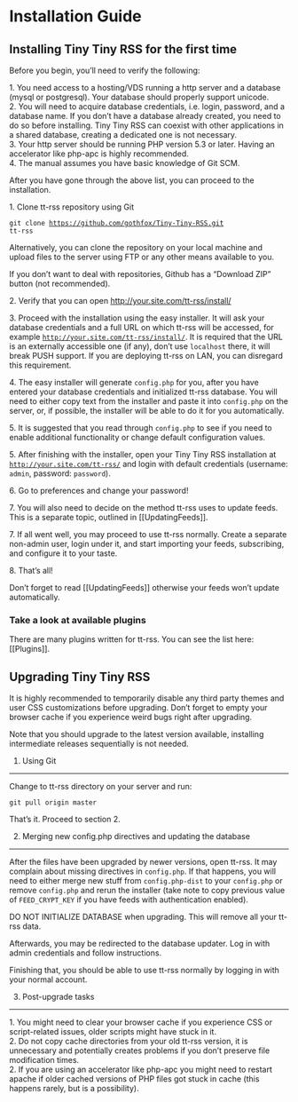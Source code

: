 Installation Guide
==================

Installing Tiny Tiny RSS for the first time
-------------------------------------------

Before you begin, you’ll need to verify the following:

1\. You need access to a hosting/VDS running a http server and a database
(mysql or postgresql). Your database should properly support unicode.\
2. You will need to acquire database credentials, i.e. login, password,
and a database name. If you don’t have a database already created, you
need to do so before installing. Tiny Tiny RSS can coexist with other
applications in a shared database, creating a dedicated one is not
necessary.\
3. Your http server should be running PHP version 5.3 or later. Having
an accelerator like php-apc is highly recommended.\
4. The manual assumes you have basic knowledge of Git SCM.

After you have gone through the above list, you can proceed to the
installation.

1\. Clone tt-rss repository using Git

<code>git clone https://github.com/gothfox/Tiny-Tiny-RSS.git
tt-rss</code>

Alternatively, you can clone the repository on your local machine and
upload files to the server using FTP or any other means available to
you.

If you don’t want to deal with repositories, Github has a “Download ZIP”
button (not recommended).

2\. Verify that you can open http://your.site.com/tt-rss/install/

3\. Proceed with the installation using the easy installer. It will ask
your database credentials and a full URL on which tt-rss will be
accessed, for example <code>http://your.site.com/tt-rss/install/</code>.
It is required that the URL is an externally accessible one (if any),
don’t use <code>localhost</code> there, it will break PUSH support. If
you are deploying tt-rss on LAN, you can disregard this requirement.

4\. The easy installer will generate <code>config.php</code> for you,
after you have entered your database credentials and initialized tt-rss
database. You will need to either copy text from the installer and paste
it into <code>config.php</code> on the server, or, if possible, the
installer will be able to do it for you automatically.

5\. It is suggested that you read through <code>config.php</code> to see
if you need to enable additional functionality or change default
configuration values.

5\. After finishing with the installer, open your Tiny Tiny RSS
installation at <code>http://your.site.com/tt-rss/</code> and login with
default credentials (username: <code>admin</code>, password:
<code>password</code>).

6\. Go to preferences and change your password!

7\. You will also need to decide on the method tt-rss uses to update
feeds. This is a separate topic, outlined in [[UpdatingFeeds]].

7\. If all went well, you may proceed to use tt-rss normally. Create a
separate non-admin user, login under it, and start importing your feeds,
subscribing, and configure it to your taste.

8\. That’s all!

Don’t forget to read [[UpdatingFeeds]] otherwise your feeds won’t update
automatically.

### Take a look at available plugins

There are many plugins written for tt-rss. You can see the list here:
[[Plugins]].

Upgrading Tiny Tiny RSS
-----------------------

It is highly recommended to temporarily disable any third party themes
and user CSS customizations before upgrading. Don’t forget to empty your
browser cache if you experience weird bugs right after upgrading.

Note that you should upgrade to the latest version available, installing
intermediate releases sequentially is not needed.

1. Using Git
------------

Change to tt-rss directory on your server and run:

<code>git pull origin master</code>

That’s it. Proceed to section 2.

2. Merging new config.php directives and updating the database
--------------------------------------------------------------

After the files have been upgraded by newer versions, open tt-rss. It
may complain about missing directives in <code>config.php</code>. If
that happens, you will need to either merge new stuff from
<code>config.php-dist</code> to your <code>config.php</code> or remove
<code>config.php</code> and rerun the installer (take note to copy
previous value of <code>FEED\_CRYPT\_KEY</code> if you have feeds with
authentication enabled).

DO NOT INITIALIZE DATABASE when upgrading. This will remove all your
tt-rss data.

Afterwards, you may be redirected to the database updater. Log in with
admin credentials and follow instructions.

Finishing that, you should be able to use tt-rss normally by logging in
with your normal account.

3. Post-upgrade tasks
---------------------

1\. You might need to clear your browser cache if you experience CSS or
script-related issues, older scripts might have stuck in it.\
2. Do not copy cache directories from your old tt-rss version, it is
unnecessary and potentially creates problems if you don’t preserve file
modification times.\
2. If you are using an accelerator like php-apc you might need to
restart apache if older cached versions of PHP files got stuck in cache
(this happens rarely, but is a possibility).
